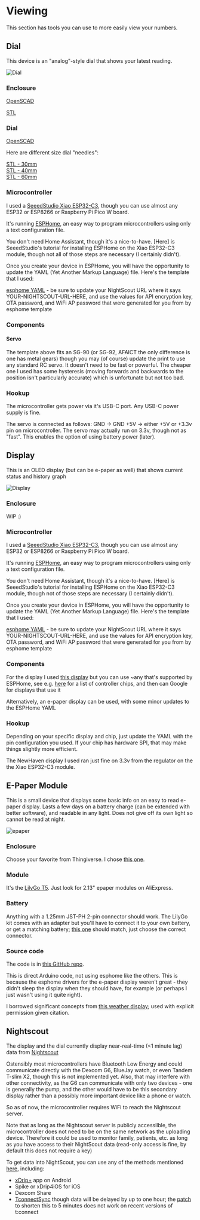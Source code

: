 # Viewing

This section has tools you can use to more easily view your numbers.

## Dial

This device is an "analog"-style dial that shows your latest reading.

<!-- ![Dial](https://bucket.diyabetes.org/Dial.jpg) -->
<img alt="Dial" src="https://bucket.diyabetes.org/Dial.jpg" style="max-width: 50%;">

### Enclosure

[OpenSCAD](/data/servo_holder.scad)

[STL](/data/servo_holder_2_5mm.stl)

### Dial

[OpenSCAD](/data/servo_arm.scad)

Here are different size dial "needles":

[STL - 30mm](/data/servo_arm_30.stl)  
[STL - 40mm](/data/servo_arm_40.stl)  
[STL - 60mm](/data/servo_arm_60.stl)

### Microcontroller

I used a [SeeedStudio Xiao ESP32-C3](https://www.seeedstudio.com/Seeed-XIAO-ESP32C3-p-5431.html), though you can use almost any ESP32 or ESP8266 or Raspberry Pi Pico W board.

It's running [ESPHome](https://esphome.io/), an easy way to program microcontrollers using only a text configuration file.

You don't need Home Assistant, though it's a nice-to-have. [Here] is SeeedStudio's tutorial for installing ESPHome on the Xiao ESP32-C3 module, though not all of those steps are necessary (I certainly didn't).

Once you create your device in ESPHome, you will have the opportunity to update the YAML (Yet Another Markup Language) file. Here's the template that I used:

[esphome YAML](/data/esp32c3-servodial.yaml) - be sure to update your NightScout URL where it says YOUR-NIGHTSCOUT-URL-HERE, and use the values for API encryption key, OTA password, and WiFi AP password that were generated for you from by esphome template

### Components

#### Servo

The template above fits an SG-90 (or SG-92, AFAICT the only difference is one has metal gears) though you may (of course) update the print to use any standard RC servo. It doesn't need to be fast or powerful. The cheaper one I used has some hysteresis (moving forwards and backwards to the position isn't particularly accurate) which is unfortunate but not too bad.

### Hookup

The microcontroller gets power via it's USB-C port. Any USB-C power supply is fine.

The servo is connected as follows:
GND -> GND
+5V -> either +5V or +3.3v pin on microcontroller. The servo may actually run on 3.3v, though not as "fast". This enables the option of using battery power (later).

## Display

This is an OLED display (but can be e-paper as well) that shows current status and history graph

<!-- ![Display](https://bucket.diyabetes.org/Display.jpg) -->
<img alt="Display" src="https://bucket.diyabetes.org/Display.jpg" style="max-width: 50%;">

### Enclosure

WIP :)

### Microcontroller

I used a [SeeedStudio Xiao ESP32-C3](https://www.seeedstudio.com/Seeed-XIAO-ESP32C3-p-5431.html), though you can use almost any ESP32 or ESP8266 or Raspberry Pi Pico W board.

It's running [ESPHome](https://esphome.io/), an easy way to program microcontrollers using only a text configuration file.

You don't need Home Assistant, though it's a nice-to-have. [Here] is SeeedStudio's tutorial for installing ESPHome on the Xiao ESP32-C3 module, though not of those steps are necessary (I certainly didn't).

Once you create your device in ESPHome, you will have the opportunity to update the YAML (Yet Another Markup Language) file. Here's the template that I used:

[esphome YAML](/data/esp32c3-display.yaml) - be sure to update your NightScout URL where it says YOUR-NIGHTSCOUT-URL-HERE, and use the values for API encryption key, OTA password, and WiFi AP password that were generated for you from by esphome template

### Components

For the display I used [this display](https://newhavendisplay.com/3-12-inch-blue-graphic-oled-module/) but you can use ~any that's supported by ESPHome, see e.g. [here](https://esphome.io/components/display/index.html#see-also) for a list of controller chips, and then can Google for displays that use it

Alternatively, an e-paper display can be used, with some minor updates to the ESPHome YAML

### Hookup

Depending on your specific display and chip, just update the YAML with the pin configuration you used. If your chip has hardware SPI, that may make things slightly more efficient.

The NewHaven display I used ran just fine on 3.3v from the regulator on the the Xiao ESP32-C3 module.

## E-Paper Module

This is a small device that displays some basic info on an easy to read e-paper display. Lasts a few days on a battery charge (can be extended with better software), and readable in any light. Does not give off its own light so cannot be read at night.

<img alt="epaper" src="https://bucket.diyabetes.org/EPaperModule.jpg" style="max-width: 50%;">

### Enclosure

Choose your favorite from Thingiverse. I chose [this one](https://www.thingiverse.com/thing:4055993).

### Module

It's the [LilyGo T5](https://www.lilygo.cc/products/t5-v2-3-1?variant=42366871666869). Just look for 2.13" epaper modules on AliExpress.

### Battery

Anything with a 1.25mm JST-PH 2-pin connector should work. The LilyGo kit comes with an adapter but you'll have to connect it to your own battery, or get a matching battery; [this one](https://www.aliexpress.us/item/2255799965175200.html) should match, just choose the correct connector.

### Source code

The code is in [this GitHub repo](https://github.com/flyashi/nightscout_epd).

This is direct Arduino code, not using esphome like the others. This is because the esphome drivers for the e-paper display weren't great - they didn't sleep the display when they should have, for example (or perhaps I just wasn't using it quite right).

I borrowed significant concepts from [this weather display](https://github.com/G6EJD/LilyGo-EPD-4-7-OWM-Weather-Display-1); used with explicit permission given citation.

## Nightscout

The display and the dial currently display near-real-time (<1 minute lag) data from [Nightscout](http://www.nightscout.info/)

Ostensibly most microcontrollers have Bluetooth Low Energy and could communicate directly with the Dexcom G6, BlueJay watch, or even Tandem T-slim X2, though this is not implemented yet. Also, that may interfere with other connectivity, as the G6 can communicate with only two devices - one is generally the pump, and the other would have to be this secondary display rather than a possibly more important device like a phone or watch.

So as of now, the microcontroller requires WiFi to reach the Nightscout server.

Note that as long as the Nightscout server is publicly accessilble, the microcontroller does not need to be on the same network as the uploading device. Therefore it could be used to monitor family, patients, etc. as long as you have access to their NightScout data (read-only access is fine, by default this does not require a key)

To get data into NightScout, you can use any of the methods mentioned [here](https://nightscout.github.io/uploader/setup/), including:

- [xDrip+](https://xdrip.readthedocs.io/) app on Android
- Spike or xDrip4iOS for iOS
- Dexcom Share
- [TconnectSync](https://github.com/jwoglom/tconnectsync) though data will be delayed by up to one hour; the [patch](https://github.com/jwoglom/tconnectpatcher) to shorten this to 5 minutes does not work on recent versions of t:connect
